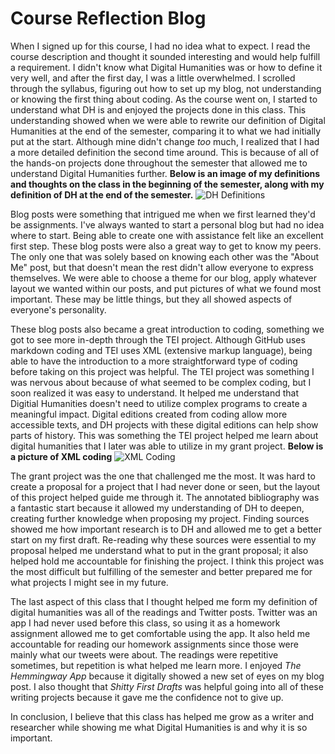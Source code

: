 # Course Reflection Blog
When I signed up for this course, I had no idea what to expect. I read the course description and thought it sounded interesting and would help fulfill a requirement. I didn't know what Digital Humanities was or how to define it very well, and after the first day, I was a little overwhelmed. I scrolled through the syllabus, figuring out how to set up my blog, not understanding or knowing the first thing about coding. As the course went on, I started to understand what DH is and enjoyed the projects done in this class. This understanding showed when we were able to rewrite our definition of Digital Humanities at the end of the semester, comparing it to what we had initially put at the start. Although mine didn't change *too* much, I realized that I had a more detailed definition the second time around. This is because of all of the hands-on projects done throughout the semester that allowed me to understand Digital Humanities further. 
**Below is an image of my definitions and thoughts on the class in the beginning of the semester, along with my definition of DH at the end of the semester.** 
![DH Definitions](https://summerv1.github.io/summerv/images/DH.jpg)

Blog posts were something that intrigued me when we first learned they'd be assignments. I've always wanted to start a personal blog but had no idea where to start. Being able to create one with assistance felt like an excellent first step. These blog posts were also a great way to get to know my peers. The only one that was solely based on knowing each other was the "About Me" post, but that doesn't mean the rest didn't allow everyone to express themselves. We were able to choose a theme for our blog, apply whatever layout we wanted within our posts, and put pictures of what we found most important. These may be little things, but they all showed aspects of everyone's personality. 

These blog posts also became a great introduction to coding, something we got to see more in-depth through the TEI project. Although GitHub uses markdown coding and TEI uses XML (extensive markup language), being able to have the introduction to a more straightforward type of coding before taking on this project was helpful. The TEI project was something I was nervous about because of what seemed to be complex coding, but I soon realized it was easy to understand. It helped me understand that Digitial Humanities doesn't need to utilize complex programs to create a meaningful impact. Digital editions created from coding allow more accessible texts, and DH projects with these digital editions can help show parts of history. This was something the TEI project helped me learn about digital humanities that I later was able to utilize in my grant project. 
**Below is a picture of XML coding** 
![XML Coding](https://summerv1.github.io/summerv/images/coding.jpg)

The grant project was the one that challenged me the most. It was hard to create a proposal for a project that I had never done or seen, but the layout of this project helped guide me through it. The annotated bibliography was a fantastic start because it allowed my understanding of DH to deepen, creating further knowledge when proposing my project. Finding sources showed me how important research is to DH and allowed me to get a better start on my first draft. Re-reading why these sources were essential to my proposal helped me understand what to put in the grant proposal; it also helped hold me accountable for finishing the project. I think this project was the most difficult but fulfilling of the semester and better prepared me for what projects I might see in my future. 

The last aspect of this class that I thought helped me form my definition of digital humanities was all of the readings and Twitter posts. Twitter was an app I had never used before this class, so using it as a homework assignment allowed me to get comfortable using the app. It also held me accountable for reading our homework assignments since those were mainly what our tweets were about. The readings were repetitive sometimes, but repetition is what helped me learn more. I enjoyed *The Hemmingway App* because it digitally showed a new set of eyes on my blog post. I also thought that *Shitty First Drafts* was helpful going into all of these writing projects because it gave me the confidence not to give up. 

In conclusion, I believe that this class has helped me grow as a writer and researcher while showing me what Digital Humanities is and why it is so important. 
